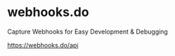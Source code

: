 # webhooks.do
Capture Webhooks for Easy Development &amp; Debugging

<https://webhooks.do/api>

```

```
